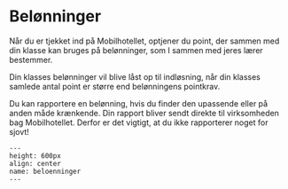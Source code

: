 
# Belønninger

Når du er tjekket ind på Mobilhotellet, optjener du point, der sammen med din klasse kan bruges på belønninger, som I sammen med jeres lærer bestemmer.

Din klasses belønninger vil blive låst op til indløsning, når din klasses samlede antal point er større end belønningens pointkrav.

Du kan rapportere en belønning, hvis du finder den upassende eller på anden måde krænkende. Din rapport bliver sendt direkte til virksomheden bag Mobilhotellet. Derfor er det vigtigt, at du ikke rapporterer noget for sjovt!



```{figure} beloenninger.png
---
height: 600px
align: center
name: beloenninger
---
```